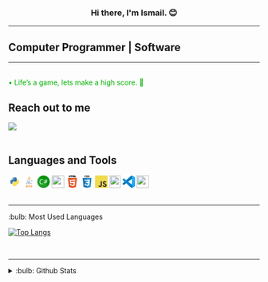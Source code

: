 



### <div align="center">Hi there, I'm Ismail. :blush:</div>
<hr>

## Computer Programmer | Software 
<hr>
<br>
<font color="rgbg">• Life’s a game, lets make a high score. 💫</font>

<br>


## Reach out to me

[Linkedin]: https://www.linkedin.com/in/ismailozen191/

[<img  width="22" src="https://unpkg.com/simple-icons@v7/icons/linkedin.svg" align="left" />][Linkedin]

<br>
<br>

## Languages and Tools

<img src= "https://raw.githubusercontent.com/github/explore/80688e429a7d4ef2fca1e82350fe8e3517d3494d/topics/python/python.png" width ="25" height = "25" />
<img src= "https://raw.githubusercontent.com/github/explore/5b3600551e122a3277c2c5368af2ad5725ffa9a1/topics/java/java.png" width ="25" height = "25" />
<img src= "https://raw.githubusercontent.com/github/explore/80688e429a7d4ef2fca1e82350fe8e3517d3494d/topics/csharp/csharp.png" width ="25" height = "25" />


<img src= "https://camo.githubusercontent.com/fd2d2e8dd810b955beb1ef2ab63a984650d3871fc9d76cd048877d6981d58cca/68747470733a2f2f696d672e69636f6e73382e636f6d2f636f6c6f722f35302f3030303030302f776f726470726573732e706e67" width ="25" height = "25" />
<img src= "https://raw.githubusercontent.com/github/explore/80688e429a7d4ef2fca1e82350fe8e3517d3494d/topics/html/html.png" width ="25" height = "25" />
<img src= "https://raw.githubusercontent.com/github/explore/80688e429a7d4ef2fca1e82350fe8e3517d3494d/topics/css/css.png" width ="25" height = "25" />
<img src= "https://raw.githubusercontent.com/github/explore/80688e429a7d4ef2fca1e82350fe8e3517d3494d/topics/javascript/javascript.png" width ="25" height = "25" />

<img src= "https://upload.wikimedia.org/wikipedia/commons/2/21/Matlab_Logo.png" width ="22" height = "25" />
<img src= "https://raw.githubusercontent.com/github/explore/80688e429a7d4ef2fca1e82350fe8e3517d3494d/topics/visual-studio-code/visual-studio-code.png" width ="25" height = "25" />
<img src= "https://www.owsiak.org/wp-content/uploads/2019/04/pycharm.png" width ="25" height = "25" />




<br>
<br><hr
<details>
<summary>:bulb: Most Used Languages</summary>

[![Top Langs](https://github-readme-stats.vercel.app/api/top-langs/?username=iozen191&layout=compact)](https://github.com/iozen191)
</details>
<br>
<hr>

<details>
<summary>:bulb: Github Stats</summary>

[![İsmail's GitHub stats](https://github-readme-stats.vercel.app/api?username=iozen191&show_icons=true&theme=dark)](https://github.com/iozen191)
</details>













